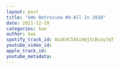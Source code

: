 ```yaml
---
layout: post
title: "kWo Retroview #9-All In 2018"
date: 2021-12-19
categories: kwo
author: kwo
spotify_track_id: 0a3E4C5XkimQj5cBsay7qT
youtube_video_id: 
apple_track_id: 
youtube_metadata: 
---
```

